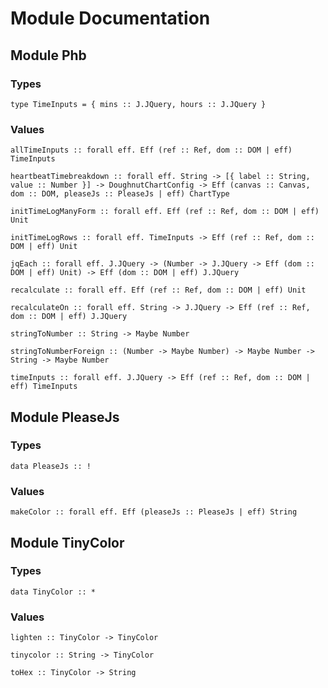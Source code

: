 # Module Documentation

## Module Phb

### Types

    type TimeInputs = { mins :: J.JQuery, hours :: J.JQuery }


### Values

    allTimeInputs :: forall eff. Eff (ref :: Ref, dom :: DOM | eff) TimeInputs

    heartbeatTimebreakdown :: forall eff. String -> [{ label :: String, value :: Number }] -> DoughnutChartConfig -> Eff (canvas :: Canvas, dom :: DOM, pleaseJs :: PleaseJs | eff) ChartType

    initTimeLogManyForm :: forall eff. Eff (ref :: Ref, dom :: DOM | eff) Unit

    initTimeLogRows :: forall eff. TimeInputs -> Eff (ref :: Ref, dom :: DOM | eff) Unit

    jqEach :: forall eff. J.JQuery -> (Number -> J.JQuery -> Eff (dom :: DOM | eff) Unit) -> Eff (dom :: DOM | eff) J.JQuery

    recalculate :: forall eff. Eff (ref :: Ref, dom :: DOM | eff) Unit

    recalculateOn :: forall eff. String -> J.JQuery -> Eff (ref :: Ref, dom :: DOM | eff) J.JQuery

    stringToNumber :: String -> Maybe Number

    stringToNumberForeign :: (Number -> Maybe Number) -> Maybe Number -> String -> Maybe Number

    timeInputs :: forall eff. J.JQuery -> Eff (ref :: Ref, dom :: DOM | eff) TimeInputs


## Module PleaseJs

### Types

    data PleaseJs :: !


### Values

    makeColor :: forall eff. Eff (pleaseJs :: PleaseJs | eff) String


## Module TinyColor

### Types

    data TinyColor :: *


### Values

    lighten :: TinyColor -> TinyColor

    tinycolor :: String -> TinyColor

    toHex :: TinyColor -> String



